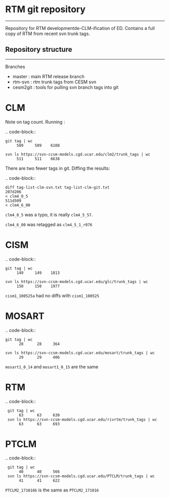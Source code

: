 # RTM git repository
------------------------------

Repository for RTM developmentde-CLM-ification of ED. Contains a full copy of RTM
from recent svn trunk tags. 

## Repository structure
-----------------------

Branches
  * master : main RTM release branch
  * rtm-svn : rtm trunk tags from CESM svn
  * cesm2git : tools for pulling svn branch tags into git

# CLM

Note on tag count. Running :

.. code-block::

    git tag | wc
         509     509    6108
    
    svn ls https://svn-ccsm-models.cgd.ucar.edu/clm2/trunk_tags | wc
         511     511    6638
     
There are two fewer tags in git. Diffing the results:

.. code-block::

    diff tag-list-clm-svn.txt tag-list-clm-git.txt 
    207d206
    < clm4_0_5
    511d509
    < clm4_6_00

`clm4_0_5` was a typo, it is really `clm4_5_57`.

`clm4_6_00` was retagged as `clm4_5_1_r076`

# CISM

.. code-block::

    git tag | wc
         149     149    1813
         
    svn ls https://svn-ccsm-models.cgd.ucar.edu/glc/trunk_tags | wc
         150     150    1977
     
`cism1_100525a` had no diffs with `cism1_100525`

# MOSART

.. code-block::

    git tag | wc
          28      28     364
    
    svn ls https://svn-ccsm-models.cgd.ucar.edu/mosart/trunk_tags | wc
          29      29     406
      

`mosart1_0_14` and `mosart1_0_15` are the same

# RTM
    
.. code-block::
    
     git tag | wc
          63      63     630
     svn ls https://svn-ccsm-models.cgd.ucar.edu/rivrtm/trunk_tags | wc
          63      63     693
      

# PTCLM

.. code-block::

     git tag | wc
          40      40     566
     svn ls https://svn-ccsm-models.cgd.ucar.edu/PTCLM/trunk_tags | wc
          41      41     622
          
`PTCLM2_171016b` is the same as `PTCLM2_171016`

